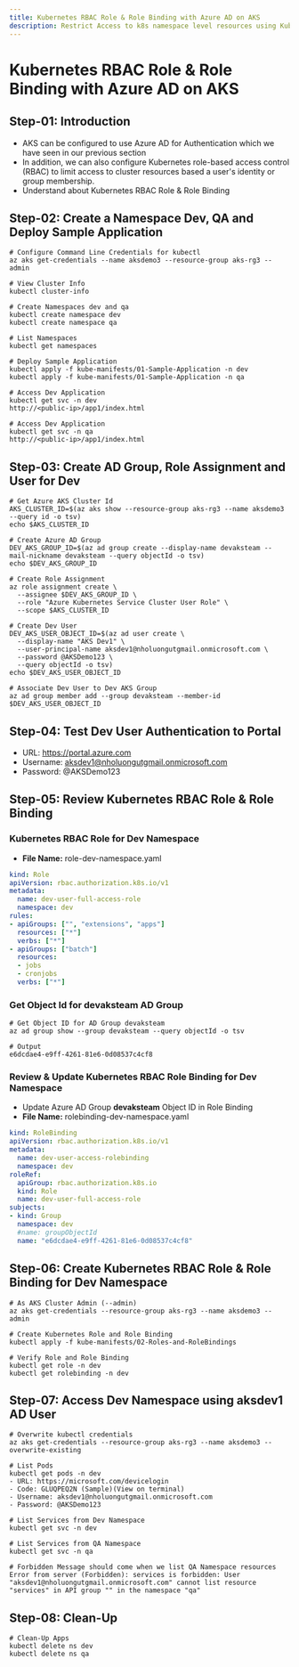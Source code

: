 ```yaml
---
title: Kubernetes RBAC Role & Role Binding with Azure AD on AKS
description: Restrict Access to k8s namespace level resources using Kubernetes RBAC Role and Role Binding with Azure AD
---
```

# Kubernetes RBAC Role & Role Binding with Azure AD on AKS

## Step-01: Introduction
- AKS can be configured to use Azure AD for Authentication which we have seen in our previous section
- In addition, we can also configure Kubernetes role-based access control (RBAC) to limit access to cluster resources based a user's identity or group membership.
- Understand about Kubernetes RBAC Role & Role Binding

## Step-02: Create a Namespace Dev, QA and Deploy Sample Application
```
# Configure Command Line Credentials for kubectl
az aks get-credentials --name aksdemo3 --resource-group aks-rg3 --admin

# View Cluster Info
kubectl cluster-info

# Create Namespaces dev and qa
kubectl create namespace dev
kubectl create namespace qa

# List Namespaces
kubectl get namespaces

# Deploy Sample Application
kubectl apply -f kube-manifests/01-Sample-Application -n dev
kubectl apply -f kube-manifests/01-Sample-Application -n qa

# Access Dev Application
kubectl get svc -n dev
http://<public-ip>/app1/index.html

# Access Dev Application
kubectl get svc -n qa
http://<public-ip>/app1/index.html
```

## Step-03: Create AD Group, Role Assignment and User for Dev 
```
# Get Azure AKS Cluster Id
AKS_CLUSTER_ID=$(az aks show --resource-group aks-rg3 --name aksdemo3 --query id -o tsv)
echo $AKS_CLUSTER_ID

# Create Azure AD Group
DEV_AKS_GROUP_ID=$(az ad group create --display-name devaksteam --mail-nickname devaksteam --query objectId -o tsv)    
echo $DEV_AKS_GROUP_ID

# Create Role Assignment 
az role assignment create \
  --assignee $DEV_AKS_GROUP_ID \
  --role "Azure Kubernetes Service Cluster User Role" \
  --scope $AKS_CLUSTER_ID

# Create Dev User
DEV_AKS_USER_OBJECT_ID=$(az ad user create \
  --display-name "AKS Dev1" \
  --user-principal-name aksdev1@nholuongutgmail.onmicrosoft.com \
  --password @AKSDemo123 \
  --query objectId -o tsv)
echo $DEV_AKS_USER_OBJECT_ID  

# Associate Dev User to Dev AKS Group
az ad group member add --group devaksteam --member-id $DEV_AKS_USER_OBJECT_ID
```

## Step-04: Test Dev User Authentication to Portal
- URL: https://portal.azure.com
- Username: aksdev1@nholuongutgmail.onmicrosoft.com
- Password: @AKSDemo123


## Step-05: Review Kubernetes RBAC Role & Role Binding
### Kubernetes RBAC Role for Dev Namespace
- **File Name:** role-dev-namespace.yaml
```yaml
kind: Role
apiVersion: rbac.authorization.k8s.io/v1
metadata:
  name: dev-user-full-access-role
  namespace: dev
rules:
- apiGroups: ["", "extensions", "apps"]
  resources: ["*"]
  verbs: ["*"]
- apiGroups: ["batch"]
  resources:
  - jobs
  - cronjobs
  verbs: ["*"]
```
### Get Object Id for devaksteam AD Group
```
# Get Object ID for AD Group devaksteam
az ad group show --group devaksteam --query objectId -o tsv

# Output
e6dcdae4-e9ff-4261-81e6-0d08537c4cf8
```

### Review & Update Kubernetes RBAC Role Binding for Dev Namespace
- Update Azure AD Group **devaksteam** Object ID in Role Binding
- **File Name:** rolebinding-dev-namespace.yaml
```yaml
kind: RoleBinding
apiVersion: rbac.authorization.k8s.io/v1
metadata:
  name: dev-user-access-rolebinding
  namespace: dev
roleRef:
  apiGroup: rbac.authorization.k8s.io
  kind: Role
  name: dev-user-full-access-role
subjects:
- kind: Group
  namespace: dev
  #name: groupObjectId
  name: "e6dcdae4-e9ff-4261-81e6-0d08537c4cf8"  
```

## Step-06: Create Kubernetes RBAC Role & Role Binding for Dev Namespace
```
# As AKS Cluster Admin (--admin)
az aks get-credentials --resource-group aks-rg3 --name aksdemo3 --admin

# Create Kubernetes Role and Role Binding
kubectl apply -f kube-manifests/02-Roles-and-RoleBindings

# Verify Role and Role Binding
kubectl get role -n dev
kubectl get rolebinding -n dev
```

## Step-07: Access Dev Namespace using aksdev1 AD User
```
# Overwrite kubectl credentials
az aks get-credentials --resource-group aks-rg3 --name aksdemo3 --overwrite-existing

# List Pods 
kubectl get pods -n dev
- URL: https://microsoft.com/devicelogin
- Code: GLUQPEQ2N (Sample)(View on terminal)
- Username: aksdev1@nholuongutgmail.onmicrosoft.com
- Password: @AKSDemo123

# List Services from Dev Namespace
kubectl get svc -n dev

# List Services from QA Namespace
kubectl get svc -n qa

# Forbidden Message should come when we list QA Namespace resources
Error from server (Forbidden): services is forbidden: User "aksdev1@nholuongutgmail.onmicrosoft.com" cannot list resource "services" in API group "" in the namespace "qa"
```

## Step-08: Clean-Up
```
# Clean-Up Apps
kubectl delete ns dev
kubectl delete ns qa
```

